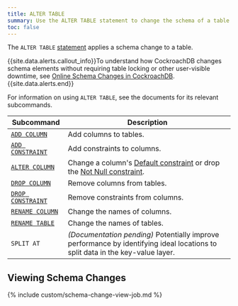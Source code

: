 ```yaml
---
title: ALTER TABLE
summary: Use the ALTER TABLE statement to change the schema of a table. 
toc: false
---
```


The `ALTER TABLE` [statement](sql-statements.html) applies a schema change to a table.

{{site.data.alerts.callout_info}}To understand how CockroachDB changes schema elements without requiring table locking or other user-visible downtime, see <a href="https://www.cockroachlabs.com/blog/how-online-schema-changes-are-possible-in-cockroachdb/">Online Schema Changes in CockroachDB</a>.{{site.data.alerts.end}}

For information on using `ALTER TABLE`, see the documents for its relevant subcommands.

Subcommand | Description
-----------|------------
[`ADD COLUMN`](add-column.html) | Add columns to tables. 
[`ADD CONSTRAINT`](add-constraint.html) | Add constraints to columns.
[`ALTER COLUMN`](alter-column.html) | Change a column's [Default constraint](default-value.html) or drop the [Not Null constraint](not-null.html).
[`DROP COLUMN`](drop-column.html) | Remove columns from tables.
[`DROP CONSTRAINT`](drop-constraint.html) | Remove constraints from columns.
[`RENAME COLUMN`](rename-column.html) | Change the names of columns.
[`RENAME TABLE`](rename-table.html) | Change the names of tables.
`SPLIT AT` | *(Documentation pending)* Potentially improve performance by identifying ideal locations to split data in the key-value layer.

## Viewing Schema Changes

{% include custom/schema-change-view-job.md %}
